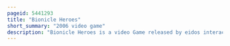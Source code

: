 ```yaml
---
pageid: 5441293
title: "Bionicle Heroes"
short_summary: "2006 video game"
description: "Bionicle Heroes is a video Game released by eidos interactive and tt Games publishing in 2006 it is based on Lego's Bionicle Line of constructible Action Figures. The Game was released on Playstation 2 Xbox 360 Gamecube microsoft Windows Game Boy Advance and nintendo Ds in november 2006 a nintendo Wii Version was released in April 2007. The Home Console and Pc Versions were developed by Traveller's Tales, while Amaze Entertainment developed the handheld Versions. A Version of the mobile Game developed by Universomo was also released. The Home Console and Pc Versions of the Game are third-person Shooters while the Game Boy Advance Version is a run-'n'gun Shoot'em up and the nintendo Ds Version is a first-person Shooter. The Story of Bionicle Heroes where the Player seeks to liberate the Island of Voya Nui and its Inhabitants from the villainous Piraka is not canon to the official Bionicle Story."
---
```


